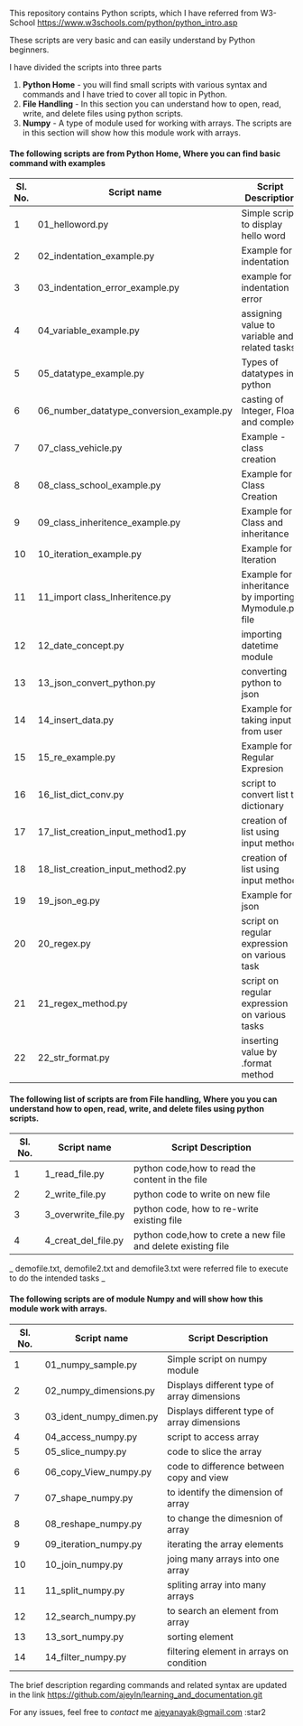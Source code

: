

This repository contains Python scripts, which I have referred from W3-School https://www.w3schools.com/python/python_intro.asp

These scripts are very basic and can easily understand by Python beginners.

I have divided the scripts into three parts 
 
 1. **Python Home** - you will find small scripts with various syntax and commands and I have tried to cover all topic in Python.
 2. **File Handling** - In this section you can understand how to open, read, write, and delete files using python scripts.
 3. **Numpy** - A type of module used for working with arrays. The scripts are in this section will show how this module work with arrays.

#### The following scripts are from Python Home, Where you can find basic command with examples

| **Sl. No.** | **Script name** | **Script Description** |
----------|--------------|--------------
1| 01_helloword.py| Simple script to display hello word
2| 02_indentation_example.py| Example for indentation
3| 03_indentation_error_example.py | example for indentation error
4| 04_variable_example.py| assigning value to variable and related tasks
5| 05_datatype_example.py| Types of datatypes in python
6| 06_number_datatype_conversion_example.py| casting of Integer, Float and complex
7| 07_class_vehicle.py | Example - class creation
8| 08_class_school_example.py| Example for Class Creation
9| 09_class_inheritence_example.py | Example for Class and inheritance
10| 10_iteration_example.py| Example for Iteration
11| 11_import class_Inheritence.py| Example for inheritance by importing Mymodule.py file
12| 12_date_concept.py | importing datetime module
13| 13_json_convert_python.py| converting python to json  
14| 14_insert_data.py| Example for taking input from user
15| 15_re_example.py| Example for Regular Expresion
16| 16_list_dict_conv.py | script to convert list to dictionary
17| 17_list_creation_input_method1.py | creation of list using input method
18| 18_list_creation_input_method2.py| creation of list using input method
19| 19_json_eg.py  | Example  for json
20| 20_regex.py| script on regular expression on various task
21| 21_regex_method.py |script on regular expression on various tasks
22| 22_str_format.py| inserting value by .format method 

#### The following list of scripts are from File handling, Where you you can understand how to open, read, write, and delete files using python scripts.

| **Sl. No.** | **Script name** | **Script Description** |
----------|--------------|--------------
1| 1_read_file.py| python code,how to read the content in the file
2| 2_write_file.py| python code to write on new file
3| 3_overwrite_file.py | python code, how to re-write existing file
4| 4_creat_del_file.py| python code,how to crete a new file and delete existing file

_ demofile.txt, demofile2.txt and demofile3.txt were referred file to execute to do the intended tasks _

#### The following scripts are of module Numpy and will show how this module work with arrays.

| **Sl. No.** | **Script name** | **Script Description** |
----------|--------------|--------------
1| 01_numpy_sample.py| Simple script on numpy module
2| 02_numpy_dimensions.py| Displays different type of array dimensions
3| 03_ident_numpy_dimen.py | Displays different type of array dimensions
4| 04_access_numpy.py| script to access array
5| 05_slice_numpy.py| code to slice the array
6| 06_copy_View_numpy.py|  code to difference between copy and view
7| 07_shape_numpy.py | to identify the dimension of array
8| 08_reshape_numpy.py| to change the dimesnion of array
9| 09_iteration_numpy.py | iterating the array elements
10| 10_join_numpy.py| joing many arrays into one array
11| 11_split_numpy.py| spliting array into many arrays
12| 12_search_numpy.py | to search an element from array
13| 13_sort_numpy.py| sorting element
14| 14_filter_numpy.py| filtering element in arrays on condition


The brief description regarding commands and related syntax are updated in the link https://github.com/ajeyln/learning_and_documentation.git


For any issues, feel free to  *contact* me
ajeyanayak@gmail.com
:star2

